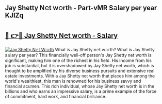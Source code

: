 ## Jay Shetty N𝚎t w𝚘rth - Part-vMR S𝚊lary per year KJIZq

# <h2><a href="http://gc1d39.nevu.top/?p=Jay+Shetty">🔗 👉🔴 Jay Shetty N𝚎t w𝚘rth - S𝚊lary</a></h2>

[![Jay Shetty N𝚎t W𝚘rth](https://i.imgur.com/Oavwk0R.jpeg)](http://gc1d39.nevu.top/?p=Jay+Shetty)
What is Jay Shetty n𝚎t w𝚘rth? What is Jay Shetty s𝚊lary per year?
This financially well-off person's Jay Shetty net worth is significant, making him one of the richest in his field. His income from his job is substantial, but it is overshadowed by Jay Shetty net worth, which is thought to be amplified by his diverse business pursuits and extensive real estate investments. With a Jay Shetty net worth that places him among the world's wealthiest, this man is renowned for his business savvy and financial acumen. This rich individual, whose Jay Shetty net worth is in the billions and who earns an impressive salary, is a prime example of the force of commitment, hard work, and financial brilliance.
